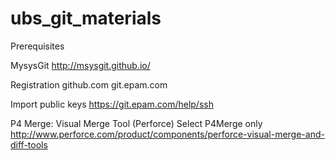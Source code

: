 ubs_git_materials
=================

Prerequisites

MysysGit
http://msysgit.github.io/

Registration
github.com
git.epam.com

Import public keys
https://git.epam.com/help/ssh

P4 Merge: Visual Merge Tool (Perforce)
Select P4Merge only
http://www.perforce.com/product/components/perforce-visual-merge-and-diff-tools
